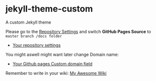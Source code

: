 # jekyll-theme-custom
A custom Jekyll theme

Please go to the [Repository Settings](../../../settings#options_bucket) and switch **GitHub Pages Source** to ```master branch /docs folder```
* [Your repository settings](../../../settings#options_bucket)

You might aswell might want later change Domain name: 
* [Your Github pages Custom domain field](../../../settings#pages-cname-field)

Remember to write in your wiki: [My Awesome Wiki](../../../wiki)


